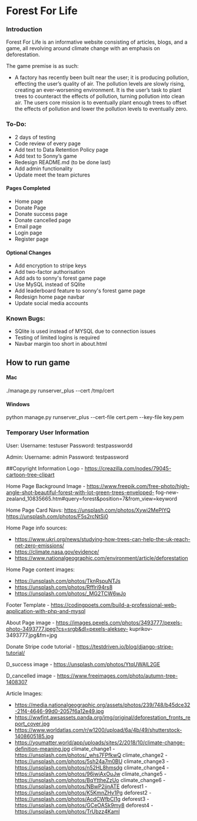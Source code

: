 # Forest For Life

### Introduction
Forest For Life is an informative website consisting of articles, blogs, and a game, all revolving around climate
change with an emphasis on deforestation.

The game premise is as such:

- A factory has recently been built near the user; it is producing pollution, effecting the user’s quality of air. 
The pollution levels are slowly rising, creating an ever-worsening environment. It is the user’s task to plant trees to
counteract the effects of pollution, turning pollution into clean air. The users core mission is to eventually plant 
enough trees to offset the effects of pollution and lower the pollution levels to eventually zero.

### To-Do:
- 2 days of testing
- Code review of every page
- Add text to Data Retention Policy page
- Add text to Sonny’s game
- Redesign README.md (to be done last)
- Add admin functionality
- Update meet the team pictures 

#### Pages Completed
- Home page
- Donate Page
- Donate success page
- Donate cancelled page
- Email page
- Login page
- Register page

#### Optional Changes
- Add encryption to stripe keys
- Add two-factor authorisation
- Add ads to sonny's forest game page
- Use MySQL instead of SQlite
- Add leaderboard feature to sonny's forest game page
- Redesign home page navbar
- Update social media accounts

### Known Bugs:
- SQlite is used instead of MYSQL due to connection issues
- Testing of limited logins is required
- Navbar margin too short in about.html

## How to run game
#### Mac
./manage.py runserver_plus --cert /tmp/cert
#### Windows
python manage.py runserver_plus --cert-file cert.pem --key-file key.pem

### Temporary User Information
User:
Username: testuser
Password: testpasswordd

Admin:
Username: admin
Password: testpassword

##Copyright Information
Logo - https://creazilla.com/nodes/79045-cartoon-tree-clipart

Home Page Background Image - https://www.freepik.com/free-photo/high-angle-shot-beautiful-forest-with-lot-green-trees-enveloped-
fog-new-zealand_10835665.htm#query=forest&position=7&from_view=keyword

Home Page Card Navs:
https://unsplash.com/photos/Xywi2MePlYQ
https://unsplash.com/photos/F5s2rcNtSi0

Home Page info sources:
- https://www.ukri.org/news/studying-how-trees-can-help-the-uk-reach-net-zero-emissions/
- https://climate.nasa.gov/evidence/
- https://www.nationalgeographic.com/environment/article/deforestation

Home Page content images:
- https://unsplash.com/photos/TknRspuNTJs
- https://unsplash.com/photos/Rfflri94rs8
- https://unsplash.com/photos/_MG2TCW6wJo

Footer Template - https://codingpoets.com/build-a-professional-web-application-with-php-and-mysql

About Page image - https://images.pexels.com/photos/3493777/pexels-photo-3493777.jpeg?cs=srgb&dl=pexels-aleksey-
kuprikov-3493777.jpg&fm=jpg

Donate Stripe code tutorial - https://testdriven.io/blog/django-stripe-tutorial/

D_success image - https://unsplash.com/photos/YtqUWAlL2GE

D_cancelled image - https://www.freeimages.com/photo/autumn-tree-1408307

Article Images:
- https://media.nationalgeographic.org/assets/photos/239/748/b45dce32-21f4-4646-99d0-2057f6a12e49.jpg
- https://wwfint.awsassets.panda.org/img/original/deforestation_fronts_report_cover.jpg
- https://www.worldatlas.com/r/w1200/upload/6a/4b/49/shutterstock-1408605185.jpg
- https://youmatter.world/app/uploads/sites/2/2018/10/climate-change-definition-meaning.jpg
climate_change1 - https://unsplash.com/photos/_whs7FPfkwQ
climate_change2 - https://unsplash.com/photos/5sh24a7m0BU
climate_change3 - https://unsplash.com/photos/n52HL8hmsdg
climate_change4 - https://unsplash.com/photos/96iwiAxOuJw
climate_change5 - https://unsplash.com/photos/BqYttheZzUo
climate_change6 - https://unsplash.com/photos/NBwP2jjnATE
deforest1 - https://unsplash.com/photos/K5KmnZHv1Pg
deforest2 - https://unsplash.com/photos/AcdCWfbCI1g
deforest3 - https://unsplash.com/photos/GCeOASk9my8
deforest4 - https://unsplash.com/photos/TrUbzz4KamI
